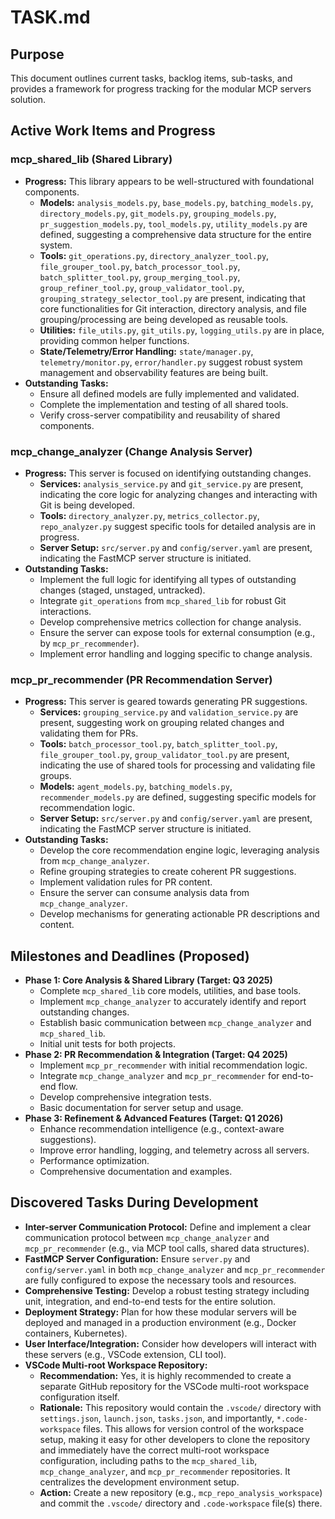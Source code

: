 # TASK.md

## Purpose
This document outlines current tasks, backlog items, sub-tasks, and provides a framework for progress tracking for the modular MCP servers solution.

## Active Work Items and Progress

### mcp_shared_lib (Shared Library)
*   **Progress:** This library appears to be well-structured with foundational components.
    *   **Models:** `analysis_models.py`, `base_models.py`, `batching_models.py`, `directory_models.py`, `git_models.py`, `grouping_models.py`, `pr_suggestion_models.py`, `tool_models.py`, `utility_models.py` are defined, suggesting a comprehensive data structure for the entire system.
    *   **Tools:** `git_operations.py`, `directory_analyzer_tool.py`, `file_grouper_tool.py`, `batch_processor_tool.py`, `batch_splitter_tool.py`, `group_merging_tool.py`, `group_refiner_tool.py`, `group_validator_tool.py`, `grouping_strategy_selector_tool.py` are present, indicating that core functionalities for Git interaction, directory analysis, and file grouping/processing are being developed as reusable tools.
    *   **Utilities:** `file_utils.py`, `git_utils.py`, `logging_utils.py` are in place, providing common helper functions.
    *   **State/Telemetry/Error Handling:** `state/manager.py`, `telemetry/monitor.py`, `error/handler.py` suggest robust system management and observability features are being built.
*   **Outstanding Tasks:**
    *   Ensure all defined models are fully implemented and validated.
    *   Complete the implementation and testing of all shared tools.
    *   Verify cross-server compatibility and reusability of shared components.

### mcp_change_analyzer (Change Analysis Server)
*   **Progress:** This server is focused on identifying outstanding changes.
    *   **Services:** `analysis_service.py` and `git_service.py` are present, indicating the core logic for analyzing changes and interacting with Git is being developed.
    *   **Tools:** `directory_analyzer.py`, `metrics_collector.py`, `repo_analyzer.py` suggest specific tools for detailed analysis are in progress.
    *   **Server Setup:** `src/server.py` and `config/server.yaml` are present, indicating the FastMCP server structure is initiated.
*   **Outstanding Tasks:**
    *   Implement the full logic for identifying all types of outstanding changes (staged, unstaged, untracked).
    *   Integrate `git_operations` from `mcp_shared_lib` for robust Git interactions.
    *   Develop comprehensive metrics collection for change analysis.
    *   Ensure the server can expose tools for external consumption (e.g., by `mcp_pr_recommender`).
    *   Implement error handling and logging specific to change analysis.

### mcp_pr_recommender (PR Recommendation Server)
*   **Progress:** This server is geared towards generating PR suggestions.
    *   **Services:** `grouping_service.py` and `validation_service.py` are present, suggesting work on grouping related changes and validating them for PRs.
    *   **Tools:** `batch_processor_tool.py`, `batch_splitter_tool.py`, `file_grouper_tool.py`, `group_validator_tool.py` are present, indicating the use of shared tools for processing and validating file groups.
    *   **Models:** `agent_models.py`, `batching_models.py`, `recommender_models.py` are defined, suggesting specific models for recommendation logic.
    *   **Server Setup:** `src/server.py` and `config/server.yaml` are present, indicating the FastMCP server structure is initiated.
*   **Outstanding Tasks:**
    *   Develop the core recommendation engine logic, leveraging analysis from `mcp_change_analyzer`.
    *   Refine grouping strategies to create coherent PR suggestions.
    *   Implement validation rules for PR content.
    *   Ensure the server can consume analysis data from `mcp_change_analyzer`.
    *   Develop mechanisms for generating actionable PR descriptions and content.

## Milestones and Deadlines (Proposed)

*   **Phase 1: Core Analysis & Shared Library (Target: Q3 2025)**
    *   Complete `mcp_shared_lib` core models, utilities, and base tools.
    *   Implement `mcp_change_analyzer` to accurately identify and report outstanding changes.
    *   Establish basic communication between `mcp_change_analyzer` and `mcp_shared_lib`.
    *   Initial unit tests for both projects.
*   **Phase 2: PR Recommendation & Integration (Target: Q4 2025)**
    *   Implement `mcp_pr_recommender` with initial recommendation logic.
    *   Integrate `mcp_change_analyzer` and `mcp_pr_recommender` for end-to-end flow.
    *   Develop comprehensive integration tests.
    *   Basic documentation for server setup and usage.
*   **Phase 3: Refinement & Advanced Features (Target: Q1 2026)**
    *   Enhance recommendation intelligence (e.g., context-aware suggestions).
    *   Improve error handling, logging, and telemetry across all servers.
    *   Performance optimization.
    *   Comprehensive documentation and examples.

## Discovered Tasks During Development

*   **Inter-server Communication Protocol:** Define and implement a clear communication protocol between `mcp_change_analyzer` and `mcp_pr_recommender` (e.g., via MCP tool calls, shared data structures).
*   **FastMCP Server Configuration:** Ensure `server.py` and `config/server.yaml` in both `mcp_change_analyzer` and `mcp_pr_recommender` are fully configured to expose the necessary tools and resources.
*   **Comprehensive Testing:** Develop a robust testing strategy including unit, integration, and end-to-end tests for the entire solution.
*   **Deployment Strategy:** Plan for how these modular servers will be deployed and managed in a production environment (e.g., Docker containers, Kubernetes).
*   **User Interface/Integration:** Consider how developers will interact with these servers (e.g., VSCode extension, CLI tool).
*   **VSCode Multi-root Workspace Repository:**
    *   **Recommendation:** Yes, it is highly recommended to create a separate GitHub repository for the VSCode multi-root workspace configuration itself.
    *   **Rationale:** This repository would contain the `.vscode/` directory with `settings.json`, `launch.json`, `tasks.json`, and importantly, `*.code-workspace` files. This allows for version control of the workspace setup, making it easy for other developers to clone the repository and immediately have the correct multi-root workspace configuration, including paths to the `mcp_shared_lib`, `mcp_change_analyzer`, and `mcp_pr_recommender` repositories. It centralizes the development environment setup.
    *   **Action:** Create a new repository (e.g., `mcp_repo_analysis_workspace`) and commit the `.vscode/` directory and `.code-workspace` file(s) there.
